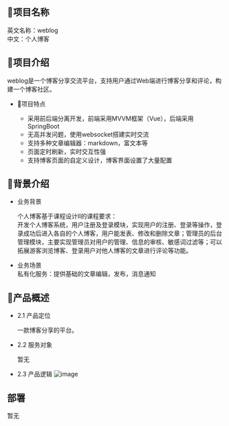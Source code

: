 
## 📝项目名称
英文名称：weblog  
中文：个人博客

## 📗项目介绍
weblog是一个博客分享交流平台，支持用户通过Web端进行博客分享和评论，构建一个博客社区。

- 📝项目特点   

  - 采用前后端分离开发，前端采用MVVM框架（Vue），后端采用SpringBoot
  - 无高并发问题，使用websocket搭建实时交流
  - 支持多种文章编辑器：markdown，富文本等
  - 页面定时刷新，实时交互性强
  - 支持博客页面的自定义设计，博客界面设置了大量配置

## 📝背景介绍
- 业务背景  
  
  个人博客基于课程设计II的课程要求：  
  开发个人博客系统，用户注册及登录模块，实现用户的注册、登录等操作，登录成功后进入各自的个人博客，用户能发表、修改和删除文章；管理员的后台管理模块，主要实现管理员对用户的管理、信息的审核、敏感词过滤等；可以拓展游客浏览博客、登录用户对他人博客的文章进行评论等功能。

- 业务场景  
	私有化服务：提供基础的文章编辑，发布，消息通知
	
	
## 📗产品概述
- 2.1 产品定位

  一款博客分享的平台。

- 2.2 服务对象

  暂无

- 2.3 产品逻辑
      ![image](https://tva3.sinaimg.cn/large/008cs7isly8h8oenk6y8tj30t80iagmx.jpg)

## 部署
暂无

